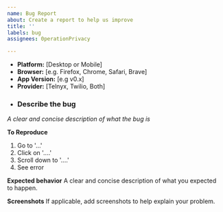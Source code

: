 ```yaml
---
name: Bug Report
about: Create a report to help us improve
title: ''
labels: bug
assignees: 0perationPrivacy

---
```


- **Platform:**  [Desktop or Mobile]
- **Browser:** [e.g. Firefox, Chrome, Safari, Brave]
- **App Version:** [e.g v0.x]
- **Provider:** [Telnyx, Twilio, Both]
- ### Describe the bug
_A clear and concise description of what the bug is_

**To Reproduce**
1. Go to '...'
2. Click on '....'
3. Scroll down to '....'
4. See error

**Expected behavior**
A clear and concise description of what you expected to happen.


**Screenshots**
If applicable, add screenshots to help explain your problem.
